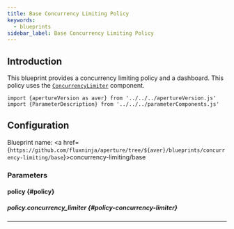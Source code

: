 ```yaml
---
title: Base Concurrency Limiting Policy
keywords:
  - blueprints
sidebar_label: Base Concurrency Limiting Policy
---
```


## Introduction

This blueprint provides a concurrency limiting policy and a dashboard. This
policy uses the
[`ConcurrencyLimiter`](/reference/configuration/spec.md#concurrency-limiter)
component.

<!-- Configuration Marker -->

```mdx-code-block
import {apertureVersion as aver} from '../../../apertureVersion.js'
import {ParameterDescription} from '../../../parameterComponents.js'
```

## Configuration

<!-- vale off -->

Blueprint name: <a
href={`https://github.com/fluxninja/aperture/tree/${aver}/blueprints/concurrency-limiting/base`}>concurrency-limiting/base</a>

<!-- vale on -->

### Parameters

<!-- vale off -->

#### policy {#policy}

<!-- vale on -->

<!-- vale off -->

<a id="policy-components"></a>

<ParameterDescription
    name='policy.components'
    description='List of additional circuit components.'
    type='Array of Object (aperture.spec.v1.Component)'
    reference='../../configuration/spec#component'
    value='[]'
/>

<!-- vale on -->

<!-- vale off -->

<a id="policy-policy-name"></a>

<ParameterDescription
    name='policy.policy_name'
    description='Name of the policy.'
    type='string'
    reference=''
    value='"__REQUIRED_FIELD__"'
/>

<!-- vale on -->

<!-- vale off -->

<a id="policy-resources"></a>

<ParameterDescription
    name='policy.resources'
    description='Additional resources.'
    type='Object (aperture.spec.v1.Resources)'
    reference='../../configuration/spec#resources'
    value='{"flow_control": {"classifiers": []}}'
/>

<!-- vale on -->

<!-- vale off -->

##### policy.concurrency_limiter {#policy-concurrency-limiter}

<!-- vale on -->

<!-- vale off -->

<a id="policy-concurrency-limiter-alerter"></a>

<ParameterDescription
    name='policy.concurrency_limiter.alerter'
    description='Alerter.'
    type='Object (aperture.spec.v1.AlerterParameters)'
    reference='../../configuration/spec#alerter-parameters'
    value='{"alert_name": "Too many inflight requests"}'
/>

<!-- vale on -->

<!-- vale off -->

<a id="policy-concurrency-limiter-max-concurrency"></a>

<ParameterDescription
    name='policy.concurrency_limiter.max_concurrency'
    description='Max concurrency.'
    type='Number (double)'
    reference=''
    value='"__REQUIRED_FIELD__"'
/>

<!-- vale on -->

<!-- vale off -->

<a id="policy-concurrency-limiter-parameters"></a>

<ParameterDescription
    name='policy.concurrency_limiter.parameters'
    description='Parameters.'
    type='Object (aperture.spec.v1.ConcurrencyLimiterParameters)'
    reference='../../configuration/spec#concurrency-limiter-parameters'
    value='{"max_inflight_duration": "__REQUIRED_FIELD__"}'
/>

<!-- vale on -->

<!-- vale off -->

<a id="policy-concurrency-limiter-request-parameters"></a>

<ParameterDescription
    name='policy.concurrency_limiter.request_parameters'
    description='Request Parameters.'
    type='Object (aperture.spec.v1.ConcurrencyLimiterRequestParameters)'
    reference='../../configuration/spec#concurrency-limiter-request-parameters'
    value='{}'
/>

<!-- vale on -->

<!-- vale off -->

<a id="policy-concurrency-limiter-selectors"></a>

<ParameterDescription
    name='policy.concurrency_limiter.selectors'
    description='Flow selectors to match requests against'
    type='Array of Object (aperture.spec.v1.Selector)'
    reference='../../configuration/spec#selector'
    value='[{"control_point": "__REQUIRED_FIELD__"}]'
/>

<!-- vale on -->

---
